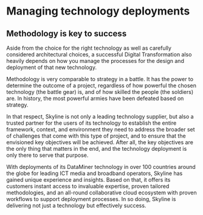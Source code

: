 # Managing technology deployments

## Methodology is key to success

Aside from the choice for the right technology as well as carefully considered architectural choices, a successful Digital Transformation also heavily depends on how you manage the processes for the design and deployment of that new technology.

Methodology is very comparable to strategy in a battle. It has the power to determine the outcome of a project, regardless of how powerful the chosen technology (the battle gear) is, and of how skilled the people (the soldiers) are. In history, the most powerful armies have been defeated based on strategy.

In that respect, Skyline is not only a leading technology supplier, but also a trusted partner for the users of its technology to establish the entire framework, context, and environment they need to address the broader set of challenges that come with this type of project, and to ensure that the envisioned key objectives will be achieved. After all, the key objectives are the only thing that matters in the end, and the technology deployment is only there to serve that purpose.

With deployments of its DataMiner technology in over 100 countries around the globe for leading ICT media and broadband operators, Skyline has gained unique experience and insights. Based on that, it offers its customers instant access to invaluable expertise, proven tailored methodologies, and an all-round collaborative cloud ecosystem with proven workflows to support deployment processes. In so doing, Skyline is delivering not just a technology but effectively success.
